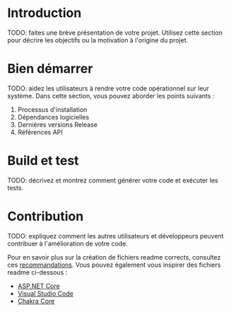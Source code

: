 # Introduction 
TODO: faites une brève présentation de votre projet. Utilisez cette section pour décrire les objectifs ou la motivation à l'origine du projet. 

# Bien démarrer
TODO: aidez les utilisateurs à rendre votre code opérationnel sur leur système. Dans cette section, vous pouvez aborder les points suivants :
1.	Processus d'installation
2.	Dépendances logicielles
3.	Dernières versions Release
4.	Références API

# Build et test
TODO: décrivez et montrez comment générer votre code et exécuter les tests. 

# Contribution
TODO: expliquez comment les autres utilisateurs et développeurs peuvent contribuer à l'amélioration de votre code. 

Pour en savoir plus sur la création de fichiers readme corrects, consultez ces [recommandations](https://docs.microsoft.com/fr-fr/azure/devops/repos/git/create-a-readme?view=azure-devops). Vous pouvez également vous inspirer des fichiers readme ci-dessous :
- [ASP.NET Core](https://github.com/aspnet/Home)
- [Visual Studio Code](https://github.com/Microsoft/vscode)
- [Chakra Core](https://github.com/Microsoft/ChakraCore)
